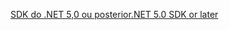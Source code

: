 [<span data-ttu-id="33970-101">SDK do .NET 5,0 ou posterior</span><span class="sxs-lookup"><span data-stu-id="33970-101">.NET 5.0 SDK or later</span></span>](https://dotnet.microsoft.com/download/dotnet/5.0)
